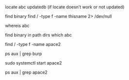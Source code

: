 
locate abc
	updatedb (if locate doesn’t work or not updated)

find binary
find / -type f -name thisname 2> /dev/null

whereis abc

find binary in path dirs
which abc

find / -type f -name apace2

ps aux | grep burp

sudo systemctl start apace2

ps aux | grep apace2

